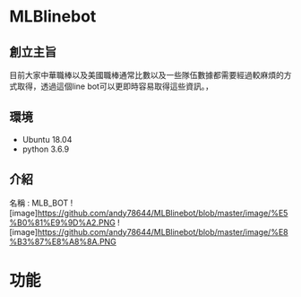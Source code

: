 # MLBlinebot

## 創立主旨
目前大家中華職棒以及美國職棒通常比數以及一些隊伍數據都需要經過較麻煩的方式取得，透過這個line bot可以更即時容易取得這些資訊。，

## 環境
- Ubuntu 18.04
- python 3.6.9

## 介紹
名稱 : MLB_BOT
![image]https://github.com/andy78644/MLBlinebot/blob/master/image/%E5%B0%81%E9%9D%A2.PNG
![image]https://github.com/andy78644/MLBlinebot/blob/master/image/%E8%B3%87%E8%A8%8A.PNG

# 功能

